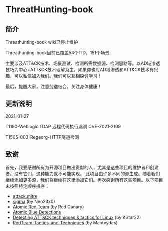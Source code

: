 # ThreatHunting-book

## 简介

Threathunting-book wiki已停止维护

Threathunting-book目前已覆盖54个TID，151个场景.

主要涉及ATT&CK技术、场景测试、检测所需数据源、检测思路等。以AD域渗透技巧为中心+ATT&CK技术理解为主，如果你也对AD域渗透和ATT&CK技术有兴趣，可以私信加入我们。我们可以互相探讨学习！

最后，提醒大家，注意劳逸结合，关注身体健康！

## 更新说明

2021-01-27

T1190-Weblogic LDAP 远程代码执行漏洞 CVE-2021-2109

T1505-003-Regeorg-HTTP隧道检测



## 致谢

首先，我要感谢所有为开源项目做出贡献的人，尤其是这些项目的维护者和创建者。没有它们，这种能力就不可能实现。
此项目由许多不同的源生成。随着我们继续添加更多源，我们将继续在这里添加它们。再次感谢所有这些项目。以下项目未按照特定顺序排序：

- [attack.mitre](https://attack.mitre.org/)
- [sigma](https://github.com/Neo23x0/sigma) (by Neo23x0)
- [Atomic Red Team](https://github.com/redcanaryco/atomic-red-team)  (by Red Canary)
- [Atomic Blue Detections](https://eqllib.readthedocs.io/en/latest/atomicblue.html)
- [Detecting ATT&CK techniques & tactics for Linux](https://github.com/Kirtar22/Litmus_Test) (by Kirtar22)
- [RedTeam-Tactics-and-Techniques](https://github.com/mantvydasb/RedTeam-Tactics-and-Techniques) (by Mantvydas)